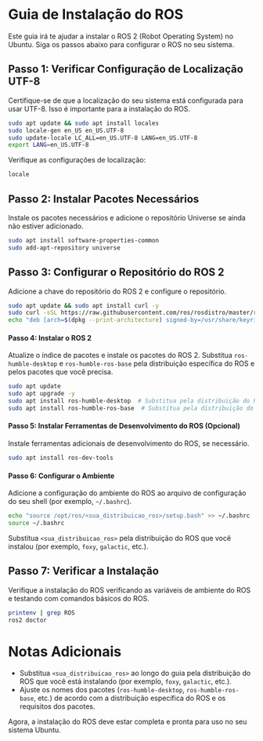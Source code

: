 # Guia de Instalação do ROS

Este guia irá te ajudar a instalar o ROS 2 (Robot Operating System) no Ubuntu. Siga os passos abaixo para configurar o ROS no seu sistema.

## Passo 1: Verificar Configuração de Localização UTF-8

Certifique-se de que a localização do seu sistema está configurada para usar UTF-8. Isso é importante para a instalação do ROS.

```bash
sudo apt update && sudo apt install locales
sudo locale-gen en_US en_US.UTF-8
sudo update-locale LC_ALL=en_US.UTF-8 LANG=en_US.UTF-8
export LANG=en_US.UTF-8
```

Verifique as configurações de localização:

```bash
locale
```

## Passo 2: Instalar Pacotes Necessários

Instale os pacotes necessários e adicione o repositório Universe se ainda não estiver adicionado.

```bash
sudo apt install software-properties-common
sudo add-apt-repository universe
```

## Passo 3: Configurar o Repositório do ROS 2

Adicione a chave do repositório do ROS 2 e configure o repositório.

```bash
sudo apt update && sudo apt install curl -y
sudo curl -sSL https://raw.githubusercontent.com/ros/rosdistro/master/ros.key -o /usr/share/keyrings/ros-archive-keyring.gpg
echo "deb [arch=$(dpkg --print-architecture) signed-by=/usr/share/keyrings/ros-archive-keyring.gpg] http://packages.ros.org/ros2/ubuntu $(. /etc/os-release && echo $UBUNTU_CODENAME) main" | sudo tee /etc/apt/sources.list.d/ros2.list > /dev/null
```

#### Passo 4: Instalar o ROS 2

Atualize o índice de pacotes e instale os pacotes do ROS 2. Substitua `ros-humble-desktop` e `ros-humble-ros-base` pela distribuição específica do ROS e pelos pacotes que você precisa.

```bash
sudo apt update
sudo apt upgrade -y
sudo apt install ros-humble-desktop  # Substitua pela distribuição do ROS desejada
sudo apt install ros-humble-ros-base  # Substitua pela distribuição do ROS desejada
```

#### Passo 5: Instalar Ferramentas de Desenvolvimento do ROS (Opcional)

Instale ferramentas adicionais de desenvolvimento do ROS, se necessário.

```bash
sudo apt install ros-dev-tools
```

#### Passo 6: Configurar o Ambiente

Adicione a configuração do ambiente do ROS ao arquivo de configuração do seu shell (por exemplo, `~/.bashrc`).

```bash
echo "source /opt/ros/<sua_distribuicao_ros>/setup.bash" >> ~/.bashrc
source ~/.bashrc
```

Substitua `<sua_distribuicao_ros>` pela distribuição do ROS que você instalou (por exemplo, `foxy`, `galactic`, etc.).

## Passo 7: Verificar a Instalação

Verifique a instalação do ROS verificando as variáveis de ambiente do ROS e testando com comandos básicos do ROS.

```bash
printenv | grep ROS
ros2 doctor
```

# Notas Adicionais

- Substitua `<sua_distribuicao_ros>` ao longo do guia pela distribuição do ROS que você está instalando (por exemplo, `foxy`, `galactic`, etc.).
- Ajuste os nomes dos pacotes (`ros-humble-desktop`, `ros-humble-ros-base`, etc.) de acordo com a distribuição específica do ROS e os requisitos dos pacotes.

Agora, a instalação do ROS deve estar completa e pronta para uso no seu sistema Ubuntu.
